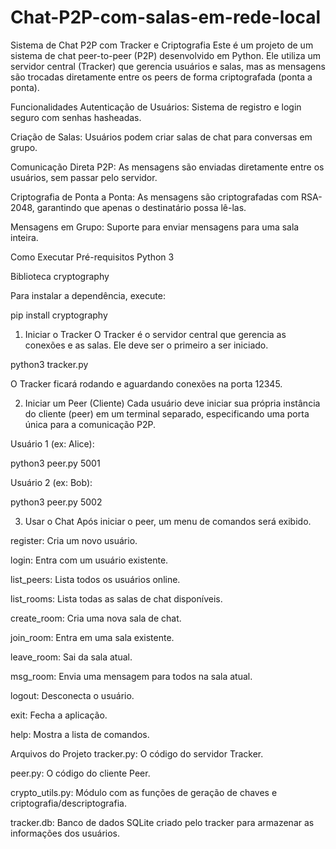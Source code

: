 # Chat-P2P-com-salas-em-rede-local
Sistema de Chat P2P com Tracker e Criptografia
Este é um projeto de um sistema de chat peer-to-peer (P2P) desenvolvido em Python. Ele utiliza um servidor central (Tracker) que gerencia usuários e salas, mas as mensagens são trocadas diretamente entre os peers de forma criptografada (ponta a ponta).

Funcionalidades
Autenticação de Usuários: Sistema de registro e login seguro com senhas hasheadas.

Criação de Salas: Usuários podem criar salas de chat para conversas em grupo.

Comunicação Direta P2P: As mensagens são enviadas diretamente entre os usuários, sem passar pelo servidor.

Criptografia de Ponta a Ponta: As mensagens são criptografadas com RSA-2048, garantindo que apenas o destinatário possa lê-las.

Mensagens em Grupo: Suporte para enviar mensagens para uma sala inteira.

Como Executar
Pré-requisitos
Python 3

Biblioteca cryptography

Para instalar a dependência, execute:

pip install cryptography

1. Iniciar o Tracker
O Tracker é o servidor central que gerencia as conexões e as salas. Ele deve ser o primeiro a ser iniciado.

python3 tracker.py

O Tracker ficará rodando e aguardando conexões na porta 12345.

2. Iniciar um Peer (Cliente)
Cada usuário deve iniciar sua própria instância do cliente (peer) em um terminal separado, especificando uma porta única para a comunicação P2P.

Usuário 1 (ex: Alice):

python3 peer.py 5001

Usuário 2 (ex: Bob):

python3 peer.py 5002

3. Usar o Chat
Após iniciar o peer, um menu de comandos será exibido.

register: Cria um novo usuário.

login: Entra com um usuário existente.

list_peers: Lista todos os usuários online.

list_rooms: Lista todas as salas de chat disponíveis.

create_room: Cria uma nova sala de chat.

join_room: Entra em uma sala existente.

leave_room: Sai da sala atual.

msg_room: Envia uma mensagem para todos na sala atual.

logout: Desconecta o usuário.

exit: Fecha a aplicação.

help: Mostra a lista de comandos.

Arquivos do Projeto
tracker.py: O código do servidor Tracker.

peer.py: O código do cliente Peer.

crypto_utils.py: Módulo com as funções de geração de chaves e criptografia/descriptografia.

tracker.db: Banco de dados SQLite criado pelo tracker para armazenar as informações dos usuários.